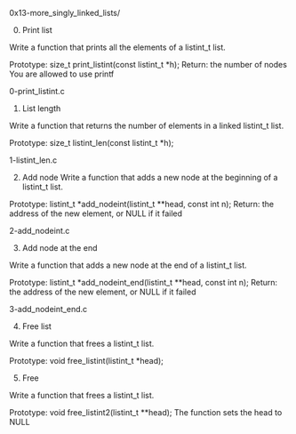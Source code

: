 0x13-more_singly_linked_lists/

0. Print list

Write a function that prints all the elements of a listint_t list.

Prototype: size_t print_listint(const listint_t *h);
Return: the number of nodes
You are allowed to use printf

0-print_listint.c


1. List length

Write a function that returns the number of elements in a linked listint_t list.

Prototype: size_t listint_len(const listint_t *h);

1-listint_len.c


2. Add node
Write a function that adds a new node at the beginning of a listint_t list.

Prototype: listint_t *add_nodeint(listint_t **head, const int n);
Return: the address of the new element, or NULL if it failed

2-add_nodeint.c


3. Add node at the end

Write a function that adds a new node at the end of a listint_t list.

Prototype: listint_t *add_nodeint_end(listint_t **head, const int n);
Return: the address of the new element, or NULL if it failed

3-add_nodeint_end.c


4. Free list

Write a function that frees a listint_t list.

Prototype: void free_listint(listint_t *head);


5. Free

Write a function that frees a listint_t list.

Prototype: void free_listint2(listint_t **head);
The function sets the head to NULL
